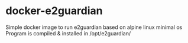 # docker-e2guardian

Simple docker image to run e2guardian based on alpine linux minimal os
Program is compiled & installed in /opt/e2guardian/
